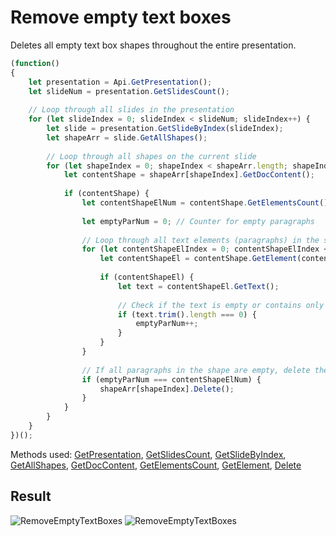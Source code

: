 # Remove empty text boxes

Deletes all empty text box shapes throughout the entire presentation.

```ts
(function()
{
    let presentation = Api.GetPresentation();
    let slideNum = presentation.GetSlidesCount();
    
    // Loop through all slides in the presentation
    for (let slideIndex = 0; slideIndex < slideNum; slideIndex++) {
        let slide = presentation.GetSlideByIndex(slideIndex);
        let shapeArr = slide.GetAllShapes();
        
        // Loop through all shapes on the current slide
        for (let shapeIndex = 0; shapeIndex < shapeArr.length; shapeIndex++) {
            let contentShape = shapeArr[shapeIndex].GetDocContent();
            
            if (contentShape) {
                let contentShapeElNum = contentShape.GetElementsCount();
                
                let emptyParNum = 0; // Counter for empty paragraphs
                
                // Loop through all text elements (paragraphs) in the shape to count empty ones
                for (let contentShapeElIndex = 0; contentShapeElIndex < contentShapeElNum; contentShapeElIndex++) {
                    let contentShapeEl = contentShape.GetElement(contentShapeElIndex);
                    
                    if (contentShapeEl) {
                        let text = contentShapeEl.GetText();
                        
                        // Check if the text is empty or contains only whitespace
                        if (text.trim().length === 0) {
                            emptyParNum++; 
                        }
                    }
                }
                
                // If all paragraphs in the shape are empty, delete the entire shape
                if (emptyParNum === contentShapeElNum) {
                    shapeArr[shapeIndex].Delete();
                }
            }
        }
    }
})();
```

Methods used: [GetPresentation](/docs/office-api/usage-api/presentation-api/Api/Methods/GetPresentation.md), [GetSlidesCount](/docs/office-api/usage-api/presentation-api/ApiPresentation/Methods/GetSlidesCount.md), [GetSlideByIndex](/docs/office-api/usage-api/presentation-api/ApiPresentation/Methods/GetSlideByIndex.md), [GetAllShapes](/docs/office-api/usage-api/presentation-api/ApiSlide/Methods/GetAllShapes.md), [GetDocContent](/docs/office-api/usage-api/presentation-api/ApiShape/Methods/GetDocContent.md), [GetElementsCount](/docs/office-api/usage-api/presentation-api/ApiDocumentContent/Methods/GetElementsCount.md), [GetElement](/docs/office-api/usage-api/presentation-api/ApiDocumentContent/Methods/GetElement.md), [Delete](/docs/office-api/usage-api/presentation-api/ApiDrawing/Methods/Delete.md)

## Result

![RemoveEmptyTextBoxes](/assets/images/plugins/remove-empty-text-boxes.png#gh-light-mode-only)
![RemoveEmptyTextBoxes](/assets/images/plugins/remove-empty-text-boxes.dark.png#gh-dark-mode-only)